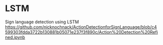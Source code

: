 # LSTM
Sign language detection using LSTM
https://github.com/nicknochnack/ActionDetectionforSignLanguage/blob/c4599303fdda3722b130881b05071e237f3f890c/Action%20Detection%20Refined.ipynb
